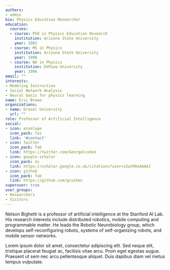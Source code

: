 ```yaml
---
authors:
- admin
bio: Physics Education Researcher
education:
  courses:
  - course: PhD in Physics Education Research
    institution: Arizona State University
    year: 2002
  - course: MS in Physics
    institution: Arizona State University
    year: 1998
  - course: BA in Physics
    institution: DePauw University  
    year: 1996
email: ""
interests:
- Modeling Instruction 
- Social Network Analysis
- Neural basis for physics learning
name: Eric Brewe
organizations:
- name: Drexel University
  url: ""
role: Professor of Artificial Intelligence
social:
- icon: envelope
  icon_pack: fas
  link: '#contact'
- icon: twitter
  icon_pack: fab
  link: https://twitter.com/GeorgeCushen
- icon: google-scholar
  icon_pack: ai
  link: https://scholar.google.co.uk/citations?user=sIwtMXoAAAAJ
- icon: github
  icon_pack: fab
  link: https://github.com/gcushen
superuser: true
user_groups:
- Researchers
- Visitors
---
```


Nelson Bighetti is a professor of artificial intelligence at the Stanford AI Lab. His research interests include distributed robotics, mobile computing and programmable matter. He leads the Robotic Neurobiology group, which develops self-reconfiguring robots, systems of self-organizing robots, and mobile sensor networks.

Lorem ipsum dolor sit amet, consectetur adipiscing elit. Sed neque elit, tristique placerat feugiat ac, facilisis vitae arcu. Proin eget egestas augue. Praesent ut sem nec arcu pellentesque aliquet. Duis dapibus diam vel metus tempus vulputate.
